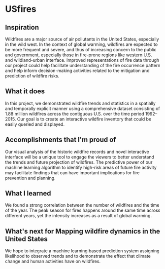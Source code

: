 # USfires
## Inspiration
Wildfires are a major source of air pollutants in the United States, especially in the wild west. In the context of global warming, wildfires are expected to be more frequent and severe, and thus of increasing concern to the public and government, especially those in fire-prone regions like western U.S. and wildland-urban interface. Improved representations of fire data through our project could help facilitate understanding of the fire occurrence pattern and help inform decision-making activities related to the mitigation and prediction of wildfire risks.

## What it does
In this project, we demonstrated wildfire trends and statistics in a spatially and temporally explicit manner using a comprehensive dataset consisting of 1.88 million wildfires across the contiguous U.S. over the time period 1992–2015. Our goal is to create an interactive wildfire inventory that could be easily queried and displayed.

## Accomplishments that I'm proud of
Our visual analysis of the historic wildfire records and novel interactive interface will be a unique tool to engage the viewers to better understand the trends and future projection of wildfires. The predictive power of our machine learning algorithm to identify high-risk areas of future fire activity may facilitate findings that can have important implications for fire prevention and planning.

## What I learned
We found a strong correlation between the number of wildfires and the time of the year. The peak season for fires happens around the same time across different years, yet the intensity increases as a result of global warming. 

## What's next for Mapping wildfire dynamics in the United States
We hope to integrate a machine learning based prediction system assigning likelihood to observed trends and to demonstrate the effect that climate change and human activities have on wildfires.
